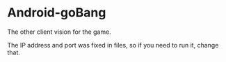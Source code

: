 # Android-goBang

The other client vision for the game.

The IP address and  port was fixed in files, so if you need to run it, change that.
